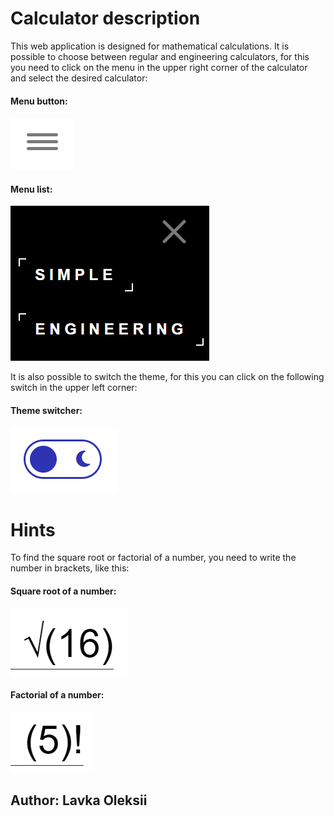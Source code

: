 # Calculator description
This web application is designed for mathematical calculations. It is possible to choose between regular and engineering calculators, for this you need to click on the menu in the upper right corner of the calculator and select the desired calculator:

#### Menu button:   
![Menu button](img/img_1.png)

#### Menu list:  
![Menu list](img/img_2.png)

It is also possible to switch the theme, for this you can click on the following switch in the upper left corner:  
#### Theme switcher:
![Theme switcher](img/img_3.png)

# Hints 
To find the square root or factorial of a number, you need to write the number in brackets, like this:  
#### Square root of a number:
![Square root of a number](img/img_4.png)  

#### Factorial of a number:
![Factorial of a number](img/img_5.png)  

## Author: Lavka Oleksii